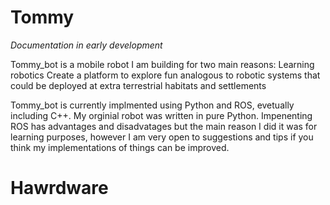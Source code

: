 # Tommy

*Documentation in early development*

Tommy_bot is a mobile robot I am building for two main reasons: 
  Learning robotics 
  Create a platform to explore fun analogous to robotic systems that could be deployed at extra terrestrial habitats and settlements  

Tommy_bot is currently implmented using Python and ROS, evetually including C++. My orginial robot was written in pure Python. Impenenting ROS has advantages and disadvatages but the main reason I did it was for learning purposes, however I am very open to suggestions and tips if you think my implementations of things can be improved. 

# Hawrdware


